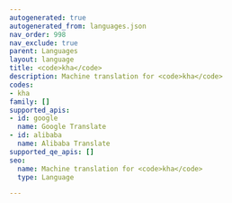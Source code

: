```yaml
---
autogenerated: true
autogenerated_from: languages.json
nav_order: 998
nav_exclude: true
parent: Languages
layout: language
title: <code>kha</code>
description: Machine translation for <code>kha</code>
codes:
- kha
family: []
supported_apis:
- id: google
  name: Google Translate
- id: alibaba
  name: Alibaba Translate
supported_qe_apis: []
seo:
  name: Machine translation for <code>kha</code>
  type: Language

---
```


